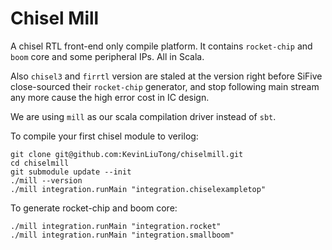 # Chisel Mill

A chisel RTL front-end only compile platform. It contains `rocket-chip` and ` boom` core and some peripheral IPs.
All in Scala.

Also `chisel3` and `firrtl` version are staled at the version right before SiFive close-sourced their `rocket-chip` generator,
and stop following main stream any more cause the high error cost in IC design.

We are using `mill` as our scala compilation driver instead of `sbt`.

To compile your first chisel module to verilog:

```
git clone git@github.com:KevinLiuTong/chiselmill.git
cd chiselmill
git submodule update --init
./mill --version
./mill integration.runMain "integration.chiselexampletop"
```

To generate rocket-chip and boom core:

```
./mill integration.runMain "integration.rocket"
./mill integration.runMain "integration.smallboom"

```
